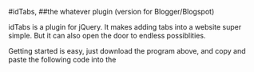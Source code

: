 #idTabs, 
##the whatever plugin (version for Blogger/Blogspot)

idTabs is a plugin for jQuery.
It makes adding tabs into a website super simple.
But it can also open the door to endless possiblities.

Getting started is easy, just download the program above,
and copy and paste the following code into the <head>
<script src='https://cdn.rawgit.com/rodmontgt/idTabs/master/idTabs-stramaxon.js' type='text/javascript'/>
Now any <a href="#tab"> inside of an element with class="idTabs"
will show the element with id="tab". See below for a better example.

<ul class="idTabs"> 
  <li><a href="#jquery">jQuery</a></li> 
  <li><a href="#official">Tabs 3</a></li> 
</ul> 
<div id="jquery">If you haven't checked out ...</div> 
<div id="official">idTabs is only a simple ...</div>

